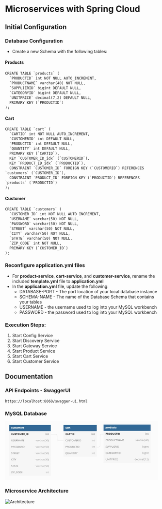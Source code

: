 # Microservices with Spring Cloud

## Initial Configuration

### Database Configuration
- Create a new Schema with the following tables:
#### Products
```shell
CREATE TABLE `products` (
  `PRODUCTID` int NOT NULL AUTO_INCREMENT,
  `PRODUCTNAME` varchar(40) NOT NULL,
  `SUPPLIERID` bigint DEFAULT NULL,
  `CATEGORYID` bigint DEFAULT NULL,
  `UNITPRICE` decimal(7,2) DEFAULT NULL,
  PRIMARY KEY (`PRODUCTID`)
);
```
#### Cart
```shell
CREATE TABLE `cart` (
  `CARTID` int NOT NULL AUTO_INCREMENT,
  `CUSTOMERID` int DEFAULT NULL,
  `PRODUCTID` int DEFAULT NULL,
  `QUANTITY` int DEFAULT NULL,
  PRIMARY KEY (`CARTID`),
  KEY `CUSTOMER_ID_idx` (`CUSTOMERID`),
  KEY `PRODUCT_ID_idx` (`PRODUCTID`),
  CONSTRAINT `CUSTOMER_ID` FOREIGN KEY (`CUSTOMERID`) REFERENCES `customers` (`CUSTOMER_ID`),
  CONSTRAINT `PRODUCT_ID` FOREIGN KEY (`PRODUCTID`) REFERENCES `products` (`PRODUCTID`)
);
```
#### Customer
```shell
CREATE TABLE `customers` (
  `CUSTOMER_ID` int NOT NULL AUTO_INCREMENT,
  `USERNAME` varchar(50) NOT NULL,
  `PASSWORD` varchar(50) NOT NULL,
  `STREET` varchar(50) NOT NULL,
  `CITY` varchar(50) NOT NULL,
  `STATE` varchar(50) NOT NULL,
  `ZIP_CODE` int NOT NULL,
  PRIMARY KEY (`CUSTOMER_ID`)
);
```

### Reconfigure application.yml files
- For **product-service**, **cart-service**, and **customer-service**, rename the included **template.yml**
file to **application.yml**
- In the **application.yml** file, update the following: 
  * DATABASE-PORT - The port location of your local database instance
  * SCHEMA-NAME - The name of the Database Schema that contains your tables
  * USERNAME - the username used to log into your MySQL workbench
  * PASSWORD - the password used to log into your MySQL workbench

### Execution Steps:
1. Start Config Service
2. Start Discovery Service
3. Start Gateway Service
4. Start Product Service
5. Start Cart Service
6. Start Customer Service

## Documentation
### API Endpoints - SwaggerUI
```shell
https://localhost:8060/swagger-ui.html
```


### MySQL Database
![Schema](https://github.com//MZapka/matt-microservices/blob/main/images/dbSchema.jpg?raw=true)

<!-- ![Schema](images/dbSchema.jpg) -->
### Microservice Architecture
![Architecture](https://raw.githubusercontent.com/media/MZapka/matt-microservices/main/images/architecture.png)

<!-- https://cdn.rawgit.com/MZapka/matt-microservices/blob/main/images/dbSchema.jpg -->
<!-- <img src="images/architecture.png" alt="Architecture"/> -->

<!-- ![Architecture](https://github.com//MZapka/matt-microservices/blob/main/images/architecture.png?raw=true) -->

<!-- ![Architecture](images/architecture.png) -->
